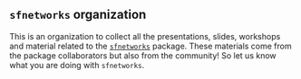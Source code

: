 ## `sfnetworks` organization

This is an organization to collect all the presentations, slides, workshops and material related to the [`sfnetworks`](https://cran.r-project.org/package=sfnetworks) package. These materials come from the package collaborators but also from the community! So let us know what you are doing with `sfnetworks`. 

